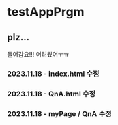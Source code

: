 # testAppPrgm
## plz...
들어감요!!! 어려웠어ㅜㅠ

### 2023.11.18 - index.html 수정
### 2023.11.18 - QnA.html 수정
### 2023.11.18 - myPage / QnA 수정